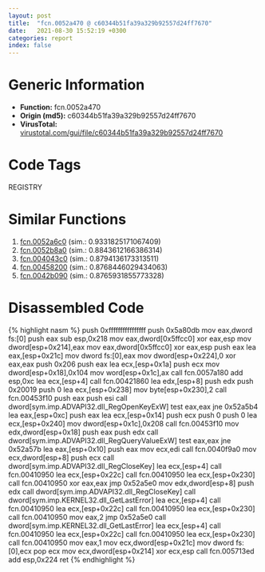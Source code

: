 ```yaml
---
layout: post
title:  "fcn.0052a470 @ c60344b51fa39a329b92557d24ff7670"
date:   2021-08-30 15:52:19 +0300
categories: report
index: false
---
```


# Generic Information
- **Function:** fcn.0052a470
- **Origin (md5):** c60344b51fa39a329b92557d24ff7670
- **VirusTotal:** [virustotal.com/gui/file/c60344b51fa39a329b92557d24ff7670][virustotal_ref]

# Code Tags
<span class="tag" id="REGISTRY">REGISTRY</span>


# Similar Functions

1. [fcn.0052a6c0][similar_1_ref] (sim.: 0.9331825171067409)
2. [fcn.0052b8a0][similar_2_ref] (sim.: 0.8843612166386314)
3. [fcn.004043c0][similar_3_ref] (sim.: 0.8794136173313511)
4. [fcn.00458200][similar_4_ref] (sim.: 0.8768446029434063)
5. [fcn.0042b090][similar_5_ref] (sim.: 0.8765931855773328)


# Disassembled Code

{% highlight nasm %}
push 0xffffffffffffffff
push 0x5a80db
mov eax,dword fs:[0]
push eax
sub esp,0x218
mov eax,dword[0x5ffcc0]
xor eax,esp
mov dword[esp+0x214],eax
mov eax,dword[0x5ffcc0]
xor eax,esp
push eax
lea eax,[esp+0x21c]
mov dword fs:[0],eax
mov dword[esp+0x224],0
xor eax,eax
push 0x206
push eax
lea ecx,[esp+0x1a]
push ecx
mov dword[esp+0x18],0x104
mov word[esp+0x1c],ax
call fcn.0057a180
add esp,0xc
lea ecx,[esp+4]
call fcn.00421860
lea edx,[esp+8]
push edx
push 0x20019
push 0
lea ecx,[esp+0x238]
mov byte[esp+0x230],2
call fcn.00453f10
push eax
push esi
call dword[sym.imp.ADVAPI32.dll_RegOpenKeyExW]
test eax,eax
jne 0x52a5b4
lea eax,[esp+0xc]
push eax
lea ecx,[esp+0x14]
push ecx
push 0
push 0
lea ecx,[esp+0x240]
mov dword[esp+0x1c],0x208
call fcn.00453f10
mov edx,dword[esp+0x18]
push eax
push edx
call dword[sym.imp.ADVAPI32.dll_RegQueryValueExW]
test eax,eax
jne 0x52a57b
lea eax,[esp+0x10]
push eax
mov ecx,edi
call fcn.0040f9a0
mov ecx,dword[esp+8]
push ecx
call dword[sym.imp.ADVAPI32.dll_RegCloseKey]
lea ecx,[esp+4]
call fcn.00410950
lea ecx,[esp+0x22c]
call fcn.00410950
lea ecx,[esp+0x230]
call fcn.00410950
xor eax,eax
jmp 0x52a5e0
mov edx,dword[esp+8]
push edx
call dword[sym.imp.ADVAPI32.dll_RegCloseKey]
call dword[sym.imp.KERNEL32.dll_GetLastError]
lea ecx,[esp+4]
call fcn.00410950
lea ecx,[esp+0x22c]
call fcn.00410950
lea ecx,[esp+0x230]
call fcn.00410950
mov eax,2
jmp 0x52a5e0
call dword[sym.imp.KERNEL32.dll_GetLastError]
lea ecx,[esp+4]
call fcn.00410950
lea ecx,[esp+0x22c]
call fcn.00410950
lea ecx,[esp+0x230]
call fcn.00410950
mov eax,1
mov ecx,dword[esp+0x21c]
mov dword fs:[0],ecx
pop ecx
mov ecx,dword[esp+0x214]
xor ecx,esp
call fcn.005713ed
add esp,0x224
ret 
{% endhighlight %}


[similar_1_ref]: /report/fcn.0052a6c0@14b20b07906a36e23f2230c8042160f2
[similar_2_ref]: /report/fcn.0052b8a0@c60344b51fa39a329b92557d24ff7670
[similar_3_ref]: /report/fcn.004043c0@ca482108b30ec675315f128a8f4fc7af
[similar_4_ref]: /report/fcn.00458200@17d73cbafe6dd96dd6f2291fab06fbb5
[similar_5_ref]: /report/fcn.0042b090@1160595edb203a63cb2ca3ce2ff04f47
[virustotal_ref]: https://www.virustotal.com/gui/file/c60344b51fa39a329b92557d24ff7670